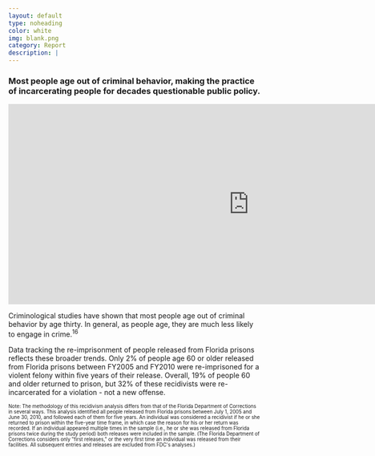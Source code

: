 ```yaml
---
layout: default
type: noheading
color: white
img: blank.png
category: Report
description: |
---
```

### Most people age out of criminal behavior, making the practice of incarcerating people for decades questionable public policy.

<iframe src="https://docs.google.com/spreadsheets/d/1JYdLIzzJ_YIQfhTkmtATkFLYm13CJQT7mrkqnKy1t_I/pubchart?oid=631930336&format=interactive" height='400' width='960' frameborder='0' scrolling='no'></iframe>

Criminological studies have shown that most people age out of criminal behavior by age thirty. In general, as people age, they are much less likely to engage in crime.<sup>16</sup>

Data tracking the re-imprisonment of people released from Florida prisons reflects these broader trends. Only 2% of people age 60 or older released from Florida prisons between FY2005 and FY2010 were re-imprisoned for a violent felony within five years of their release. Overall, 19% of people 60 and older returned to prison, but 32% of these recidivists were re-incarcerated for a violation - not a new offense.

<small><small>Note: The methodology of this recidivism analysis differs from that of the Florida Department of Corrections in several ways. This analysis identified all people released from Florida prisons between July 1, 2005 and June 30, 2010, and followed each of them for five years. An individual was considered a recidivist if he or she returned to prison within the five-year time frame, in which case the reason for his or her return was recorded. If an individual appeared multiple times in the sample (i.e., he or she was released from Florida prisons twice during the study period) both releases were included in the sample. (The Florida Department of Corrections considers only "first releases," or the very first time an individual was released from their facilities. All subsequent entries and releases are excluded from FDC's analyses.)</small></small>